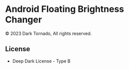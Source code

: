 # Android Floating Brightness Changer

© 2023 Dark Tornado, All rights reserved.

## License

- Deep Dark License - Type B
